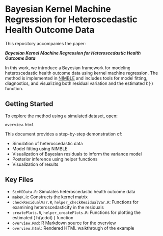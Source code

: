 # Bayesian Kernel Machine Regression for Heteroscedastic Health Outcome Data

This repository accompanies the paper:

**_Bayesian Kernel Machine Regression for Heteroscedastic Health Outcome Data_**

In this work, we introduce a Bayesian framework for modeling heteroscedastic health outcome data using kernel machine regression. The method is implemented in [NIMBLE](https://r-nimble.org) and includes tools for model fitting, diagnostics, and visualizing both residual variation and the estimated $h(\cdot)$ function.

## Getting Started

To explore the method using a simulated dataset, open:

`overview.html`

This document provides a step-by-step demonstration of:

- Simulation of heteroscedastic data
- Model fitting using NIMBLE
- Visualization of Bayesian residuals to inform the variance model 
- Posterior inference using helper functions 
- Visualization of results

## Key Files

- `SimHDData.R`: Simulates heteroscedastic health outcome data
- `makeK.R`: Constructs the kernel matrix
- `checkResidualVar.R`, `helper_checkResidualVar.R`: Functions for examining heteroscedasticity in the residuals
- `createPlots.R`, `helper_createPlots.R`: Functions for plotting the estimated \( h(\cdot) \) function
- `overview.Rmd`: R Markdown source for the overview
- `overview.html`: Rendered HTML walkthrough of the example
